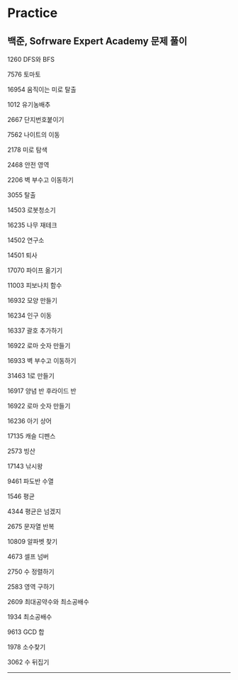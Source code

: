 # Practice
백준, Sofrware Expert Academy 문제 풀이
---------------------------------------
 
 
1260 DFS와 BFS

7576 토마토

16954 움직이는 미로 탈출

1012 유기농배추

2667 단지번호붙이기

7562 나이트의 이동

2178 미로 탐색

2468 안전 영역

2206 벽 부수고 이동하기

3055 탈출

14503 로봇청소기

16235 나무 재테크

14502 연구소

14501 퇴사

17070 파이프 옮기기 

11003 피보나치 함수

16932 모양 만들기

16234 인구 이동

16337 괄호 추가하기

16922 로마 숫자 만들기

16933 벽 부수고 이동하기 

31463 1로 만들기

16917 양념 반 후라이드 반

16922 로마 숫자 만들기

16236 아기 상어

17135 캐슬 디펜스

2573 빙산

17143 낚시왕

9461 파도반 수열

1546 평균

4344 평균은 넘겠지

2675 문자열 반복

10809 알파벳 찾기

4673 셀프 넘버

2750 수 정렬하기 

2583 영역 구하기

2609 최대공약수와 최소공배수

1934 최소공배수

9613 GCD 합

1978 소수찾기

3062 수 뒤집기

---------------------------------------
